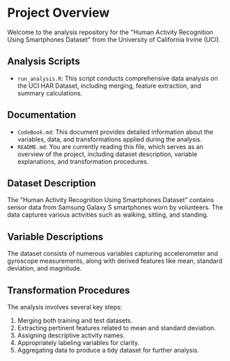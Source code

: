 # Project Overview

Welcome to the analysis repository for the "Human Activity Recognition Using Smartphones Dataset" from the University of California Irvine (UCI).

## Analysis Scripts

- `run_analysis.R`: This script conducts comprehensive data analysis on the UCI HAR Dataset, including merging, feature extraction, and summary calculations.

## Documentation

- `CodeBook.md`: This document provides detailed information about the variables, data, and transformations applied during the analysis.
- `README.md`: You are currently reading this file, which serves as an overview of the project, including dataset description, variable explanations, and transformation procedures.

## Dataset Description

The "Human Activity Recognition Using Smartphones Dataset" contains sensor data from Samsung Galaxy S smartphones worn by volunteers. The data captures various activities such as walking, sitting, and standing.

## Variable Descriptions

The dataset consists of numerous variables capturing accelerometer and gyroscope measurements, along with derived features like mean, standard deviation, and magnitude.

## Transformation Procedures

The analysis involves several key steps:
1. Merging both training and test datasets.
2. Extracting pertinent features related to mean and standard deviation.
3. Assigning descriptive activity names.
4. Appropriately labeling variables for clarity.
5. Aggregating data to produce a tidy dataset for further analysis.


